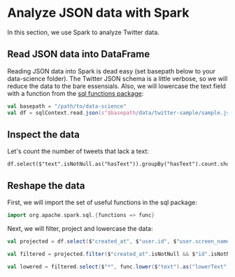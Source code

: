 # Analyze JSON data with Spark

In this section, we use Spark to analyze Twitter data. 

## Read JSON data into DataFrame

Reading JSON data into Spark is dead easy (set basepath below to your data-science folder). The Twitter JSON schema is a little verbose, so we will reduce the data to the bare essensials. Also, we will lowercase the text field with a function from the [sql functions package](https://spark.apache.org/docs/1.4.0/api/scala/index.html#org.apache.spark.sql.functions$):

```scala
val basepath = "/path/to/data-science"
val df = sqlContext.read.json(s"$basepath/data/twitter-sample/sample.json")
```

## Inspect the data

Let's count the number of tweets that lack a text:

```
df.select($"text".isNotNull.as("hasText")).groupBy("hasText").count.show
```

## Reshape the data

First, we will import the set of useful functions in the sql package:

```scala
import org.apache.spark.sql.{functions => func}
```

Next, we will filter, project and lowercase the data:

```scala
val projected = df.select($"created_at", $"user.id", $"user.screen_name", $"text", $"entities.hashtags.text".as("hashtags"), $"entities.user_mentions")

val filtered = projected.filter($"created_at".isNotNull && $"id".isNotNull && $"text".isNotNull)

val lowered = filtered.select($"*", func.lower($"text").as("lowerText")).drop("text").withColumnRenamed("lowerText", "text")
```

